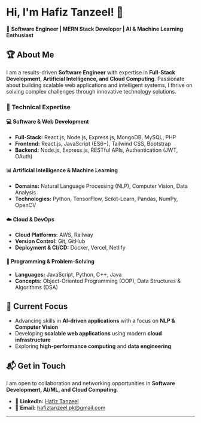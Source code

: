 # Hi, I'm Hafiz Tanzeel! 👋  

🚀 **Software Engineer | MERN Stack Developer | AI & Machine Learning Enthusiast**  

## 🏆 About Me  

I am a results-driven **Software Engineer** with expertise in **Full-Stack Development, Artificial Intelligence, and Cloud Computing**. Passionate about building scalable web applications and intelligent systems, I thrive on solving complex challenges through innovative technology solutions.  

### 🔹 **Technical Expertise**  

#### **💻 Software & Web Development**  
- **Full-Stack:** React.js, Node.js, Express.js, MongoDB, MySQL, PHP  
- **Frontend:** React.js, JavaScript (ES6+), Tailwind CSS, Bootstrap  
- **Backend:** Node.js, Express.js, RESTful APIs, Authentication (JWT, OAuth)  

#### **📊 Artificial Intelligence & Machine Learning**  
- **Domains:** Natural Language Processing (NLP), Computer Vision, Data Analysis  
- **Technologies:** Python, TensorFlow, Scikit-Learn, Pandas, NumPy, OpenCV  

#### **☁️ Cloud & DevOps**  
- **Cloud Platforms:** AWS, Railway  
- **Version Control:** Git, GitHub  
- **Deployment & CI/CD:** Docker, Vercel, Netlify  

#### **🔢 Programming & Problem-Solving**  
- **Languages:** JavaScript, Python, C++, Java  
- **Concepts:** Object-Oriented Programming (OOP), Data Structures & Algorithms (DSA)  

## 🎯 Current Focus  
- Advancing skills in **AI-driven applications** with a focus on **NLP & Computer Vision**  
- Developing **scalable web applications** using modern **cloud infrastructure**  
- Exploring **high-performance computing** and **data engineering**  

## 📬 Get in Touch  

I am open to collaboration and networking opportunities in **Software Development, AI/ML, and Cloud Computing**.  

- 🔗 **LinkedIn:** [Hafiz Tanzeel](https://www.linkedin.com/in/hafiz-tanzeel-shamshad-8680a8309/)  
- 📧 **Email:** [hafiztanzeel.pk@gmail.com](mailto:hafiztanzeel.pk@gmail.com)  

---

<!---
Hafiz-Tanzeel-Shamshad/Hafiz-Tanzeel-Shamshad is a ✨ special ✨ repository because its `README.md` appears on your GitHub profile.
You can click the Preview link to take a look at your changes.
--->
